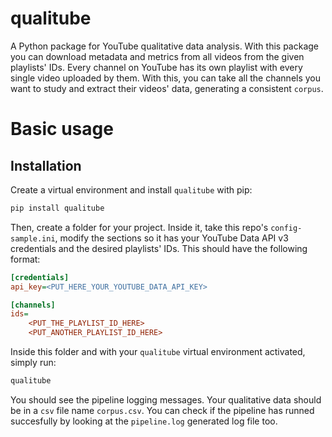 # qualitube
A Python package for YouTube qualitative data analysis. With this package you can download metadata and metrics from all videos from the given playlists' IDs. Every channel on YouTube has its own playlist with every single video uploaded by them. With this, you can take all the channels you want to study and extract their videos' data, generating a consistent `corpus`.

# Basic usage

## Installation

Create a virtual environment and install `qualitube` with pip:

```sh
pip install qualitube
```

Then, create a folder for your project. Inside it, take this repo's `config-sample.ini`, modify the sections so it has your YouTube Data API v3 credentials and the desired playlists' IDs. This should have the following format:

```ini
[credentials]
api_key=<PUT_HERE_YOUR_YOUTUBE_DATA_API_KEY>

[channels]
ids=
    <PUT_THE_PLAYLIST_ID_HERE>
    <PUT_ANOTHER_PLAYLIST_ID_HERE>
```

Inside this folder and with your `qualitube` virtual environment activated, simply run:

```sh
qualitube
```

You should see the pipeline logging messages. Your qualitative data should be in a `csv` file name `corpus.csv`. You can check if the pipeline has runned succesfully by looking at the `pipeline.log` generated log file too.